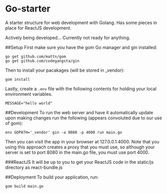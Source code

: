 Go-starter
=========

A starter structure for web development with Golang. Has some pieces in place for ReactJS development.

Actively being developed... Currently not ready for anything.

##Setup
First make sure you have the gom Go manager and gin installed:

    go get github.com/mattn/gom
    go get github.com/codegangsta/gin

Then to install your pacakages (will be stored in \_vendor):

    gom install

Lastly, create a `.env` file with the following contents for holding your local environment variables.

    MESSAGE="hello world"

##Development
To run the web server and have it automatically update upon making changes run the following (appears convoluted due to our use of gom):

    env GOPATH='_vendor' gin -a 8080 -p 4000 run main.go

Then you can visit the app in your browser at 127.0.0.1:4000. Note that you using this approach creates a proxy that you must use,
so although your server is set to port 8080 in the main.go file, you must use port 4000.

###ReactJS
It will be up to you to get your ReactJS code in the static/js directory as react-bundle.js

##Deployment
To build your application, run:

    gom build main.go

